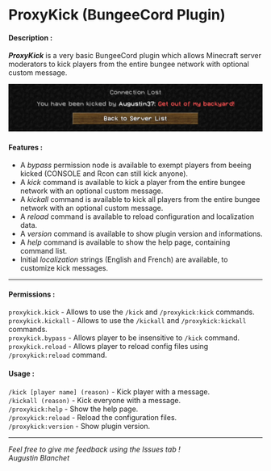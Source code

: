 # ProxyKick (BungeeCord Plugin)

#### Description :
***ProxyKick*** is a very basic BungeeCord plugin which allows Minecraft server moderators to kick players from the entire bungee network with optional custom message.

![image](./illustrations/illustration.jpg)

#### Features :
- A *bypass* permission node is available to exempt players from beeing kicked (CONSOLE and Rcon can still kick anyone).
- A *kick* command is available to kick a player from the entire bungee network with an optional custom message.
- A *kickall* command is available to kick all players from the entire bungee network with an optional custom message.
- A *reload* command is available to reload configuration and localization data.
- A *version* command is available to show plugin version and informations.
- A *help* command is available to show the help page, containing command list.
- Initial *localization* strings (English and French) are available, to customize kick messages.

---

#### Permissions :
```proxykick.kick``` - Allows to use the ```/kick``` and ```/proxykick:kick``` commands.<br/>
```proxykick.kickall``` - Allows to use the ```/kickall``` and ```/proxykick:kickall``` commands.<br/>
```proxykick.bypass``` - Allows player to be insensitive to ```/kick``` command.<br/>
```proxykick.reload``` - Allows player to reload config files using ```/proxykick:reload``` command.<br/>

#### Usage :
```/kick [player name] (reason)``` - Kick player with a message.<br/>
```/kickall (reason)``` - Kick everyone with a message.<br/>
```/proxykick:help``` - Show the help page.<br/>
```/proxykick:reload``` - Reload the configuration files.<br/>
```/proxykick:version``` - Show plugin version.<br/>

---

*Feel free to give me feedback using the Issues tab !*<br/>
*Augustin Blanchet*
